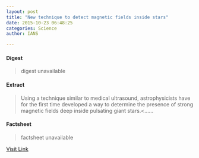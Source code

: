 ```yaml
---
layout: post
title: "New technique to detect magnetic fields inside stars"
date: 2015-10-23 06:48:25
categories: Science
author: IANS

---
```



#### Digest
>digest unavailable

#### Extract
>Using a technique similar to medical ultrasound, astrophysicists have for the first time developed a way to determine the presence of strong magnetic fields deep inside pulsating giant stars.<......

#### Factsheet
>factsheet unavailable

[Visit Link](http://www.thehindu.com/sci-tech/science/new-technique-to-detect-magnetic-fields-inside-stars/article7796304.ece?utm_source=RSS_Feed&utm_medium=RSS&utm_campaign=RSS_Syndication)


